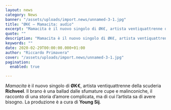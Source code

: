 ```yaml
---
layout: news
category: News
banner: "/assets/uploads/import.news/unnamed-3-1.jpg"
title: "ØK€ – Mamacita: audio"
excerpt: "Mamacita è il nuovo singolo di ØK€, artista ventiquattrenne della scuderia Richveel. Il brano è una ballad dalle sfumature cupe e malinconiche, il racconto di una storia d’amore complicata, ma di cui l’artista sa di avere bisogno. La produzione è a cura di Young Sij.  "
quote: ""
description: "Mamacita è il nuovo singolo di ØK€, artista ventiquattrenne della scuderia Richveel. Il brano è una ballad dalle sfumature cupe e malinconiche, il racconto di una storia d’amore complicata, ma di cui l’artista sa di avere bisogno. La produzione è a cura di Young Sij.  "
keywords: ""
date: 2020-02-29T00:00:00.000+01:00
author: "Riccardo Primavera"
cover: "/assets/uploads/import.news/unnamed-3-1.jpg"
pagination:
  enabled: true

---
```


_Mamacita_ è il nuovo singolo di **ØK€**, artista ventiquattrenne della scuderia **Richveel**. Il brano è una ballad dalle sfumature cupe e malinconiche, il racconto di una storia d’amore complicata, ma di cui l’artista sa di avere bisogno. La produzione è a cura di **Young Sij**.
